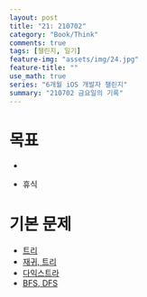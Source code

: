 ```yaml
---
layout: post
title: "21: 210702"
category: "Book/Think"
comments: true
tags: [챌린지, 일기]
feature-img: "assets/img/24.jpg"
feature-title: ""
use_math: true
series: "6개월 iOS 개발자 챌린지"
summary: "210702 금요일의 기록"
---
```




# 목표
* ~~~약먹기~~~
* 휴식

# 기본 문제

* [트리](https://programmers.co.kr/learn/courses/30/lessons/42892)
* [재귀, 트리](https://www.acmicpc.net/workbook/view/2462)
* [다익스트라](https://www.acmicpc.net/workbook/view/3211)
* [BFS, DFS](https://www.acmicpc.net/workbook/view/1833)